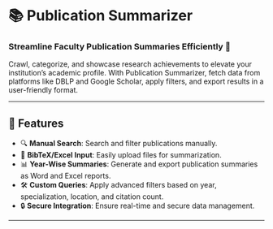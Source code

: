 # 📚 Publication Summarizer

### Streamline Faculty Publication Summaries Efficiently 🚀

Crawl, categorize, and showcase research achievements to elevate your institution’s academic profile. With Publication Summarizer, fetch data from platforms like DBLP and Google Scholar, apply filters, and export results in a user-friendly format.

---

## 🌟 Features

- 🔍 **Manual Search**: Search and filter publications manually.
- 📑 **BibTeX/Excel Input**: Easily upload files for summarization.
- 📊 **Year-Wise Summaries**: Generate and export publication summaries as Word and Excel reports.
- 🛠 **Custom Queries**: Apply advanced filters based on year, specialization, location, and citation count.
- 🔒 **Secure Integration**: Ensure real-time and secure data management.

---